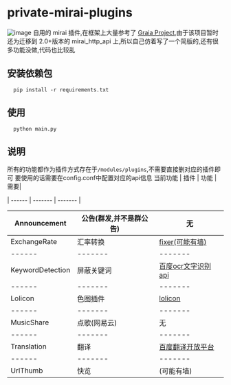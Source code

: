 # private-mirai-plugins

![image](https://img.shields.io/badge/python-3.7+-green.svg)
自用的 mirai 插件,在框架上大量参考了 [Graia Project](https://github.com/GraiaProject/Application),由于该项目暂时还为迁移到 2.0+版本的 mirai_http_api 上,所以自己仿着写了一个简版的,还有很多功能没做,代码也比较乱

## 安装依赖包

```
  pip install -r requirements.txt
```

## 使用

```
  python main.py
```

## 说明

所有的功能都作为插件方式存在于`/modules/plugins`,不需要直接删对应的插件即可
要使用的话需要在config.conf中配置对应的api信息
当前功能
| 插件 | 功能 | 需要|

| ------ | ------- | ------- |

| Announcement | 公告(群发,并不是群公告) | 无 |
| ------ | ------- | ------- |
| ExchangeRate | 汇率转换 | [fixer(可能有墙)](https://fixer.io/) |
| ------ | ------- | ------- |
| KeywordDetection | 屏蔽关键词 | [百度ocr文字识别api](https://cloud.baidu.com/product/ocr_general) |
| ------ | ------- | ------- |
| Lolicon | 色图插件 | [lolicon](https://api.lolicon.app/#/setu) |
| ------ | ------- | ------- |
| MusicShare | 点歌(网易云) | 无 |
| ------ | ------- | ------- |
| Translation | 翻译 | [百度翻译开放平台](https://fanyi-api.baidu.com/) |
| ------ | ------- | ------- |
| UrlThumb | 快览 | (可能有墙) |

